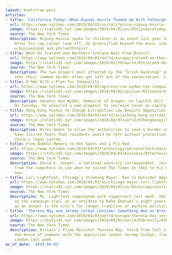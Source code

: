 ```yaml
---
layout: bootstrap-post
articles:
- title: 'California Today: When Nipsey Hussle Teamed Up With Fatburger'
  url: https://www.nytimes.com/2019/04/03/us/california-nipsey-hussle-fatburger-suspect.html
  image: https://static01.nyt.com/images/2019/04/01/us/03nipseycatoday/01crenshaw3-facebookJumbo.jpg
  source: The New York Times
  description: Nipsey Hussle spoke to children at an event last year in Los Angeles.
    After his rap career took off, he diversified beyond the music industry, becoming
    a businessman and philanthropist.
- title: What Do Ireland and Northern Ireland Want From Brexit?
  url: https://www.nytimes.com/2019/04/03/world/europe/ireland-northern-ireland-brexit-backstop.html
  image: https://static01.nyt.com/images/2019/03/29/world/03ireland-deal/03ireland-deal-facebookJumbo.jpg
  source: The New York Times
  description: The two players most affected by the “Irish backstop” and the wrangling
    over their common border often get left out of the conversation. Can both be satisfied?
- title: A Man With a Plan for Inequality
  url: https://www.nytimes.com/2019/04/03/opinion/ron-wyden-tax-inequality.html
  image: https://static01.nyt.com/images/2019/04/03/opinion/03leonhardt-newsletter/03leonhardt-newsletter-facebookJumbo.jpg
  source: The New York Times
  description: Senator Ron Wyden, Democrat of Oregon, on Capitol Hill last December.
    On Tuesday, he unveiled a new proposal to increase taxes on capital gains.
- title: Hong Kong Pushes to Change Extradition Law Despite Opposition
  url: https://www.nytimes.com/2019/04/03/world/asia/hong-kong-extradition-law-china.html
  image: https://static01.nyt.com/images/2019/04/03/world/03hongkong1/03hongkong1-facebookJumbo.jpg
  source: The New York Times
  description: Rules meant to allow the authorities to send a murder suspect to Taiwan
    have stirred fears that residents would be left without protection from mainland
    China’s legal system.
- title: From Bubble Memory to Hot Spots and a Fly Rod
  url: https://www.nytimes.com/2019/04/03/technology/personaltech/david-sanger-national-security.html
  image: https://static01.nyt.com/images/2019/04/03/business/03techusing1/03techusing1-facebookJumbo.jpg
  source: The New York Times
  description: David E. Sanger, a national security correspondent, recounts his gear
    from the computers in use when he joined The Times in 1982 to his overloaded backpack
    now.
- title: Lori Lightfoot, Chicago’s Incoming Mayor, Ran on Outsider Appeal
  url: https://www.nytimes.com/2019/04/03/us/chicago-mayor-lori-lightfoot.html
  image: https://static01.nyt.com/images/2019/04/02/us/02chicagoresults7/02chicagoresults7-facebookJumbo-v3.jpg
  source: The New York Times
  description: Ms. Lightfoot campaigned with supporters last week. She presented herself
    on the campaign trail as an antidote to Rahm Emanuel’s eight years in office and
    as an answer to the city’s far longer tradition of machine politics.
- title: 'Theresa May and Jeremy Corbyn Consider Something New on Brexit: Cooperation'
  url: https://www.nytimes.com/2019/04/03/world/europe/theresa-may-jeremy-corbyn-brexit.html
  image: https://static01.nyt.com/images/2019/04/03/world/03brexit1/03brexit1-facebookJumbo.jpg
  source: The New York Times
  description: Britain’s Prime Minister Theresa May, third from left at top, entering
    the House of Commons with the opposition leader Jeremy Corbyn, front right, in
    London last week.
as_of_date: '2019-04-03'
---
```



